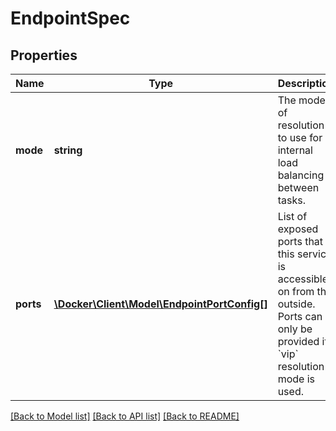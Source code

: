 # EndpointSpec

## Properties
Name | Type | Description | Notes
------------ | ------------- | ------------- | -------------
**mode** | **string** | The mode of resolution to use for internal load balancing between tasks. | [optional] [default to 'vip']
**ports** | [**\Docker\Client\Model\EndpointPortConfig[]**](EndpointPortConfig.md) | List of exposed ports that this service is accessible on from the outside. Ports can only be provided if &#x60;vip&#x60; resolution mode is used. | [optional] 

[[Back to Model list]](../../README.md#documentation-for-models) [[Back to API list]](../../README.md#documentation-for-api-endpoints) [[Back to README]](../../README.md)

